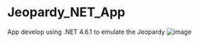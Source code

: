 # Jeopardy_NET_App
App develop using .NET 4.6.1 to emulate the Jeopardy
![image](https://github.com/antobrito/Jeopardy_NET_App/assets/63981661/61c62d42-5803-4824-b84f-b77d2739568b)
